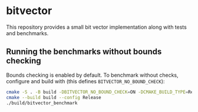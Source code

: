 # bitvector

This repository provides a small bit vector implementation along with tests and benchmarks.

## Running the benchmarks without bounds checking

Bounds checking is enabled by default. To benchmark without checks, configure and build with (this defines `BITVECTOR_NO_BOUND_CHECK`):

```bash
cmake -S . -B build -DBITVECTOR_NO_BOUND_CHECK=ON -DCMAKE_BUILD_TYPE=Release
cmake --build build --config Release
./build/bitvector_benchmark
```
